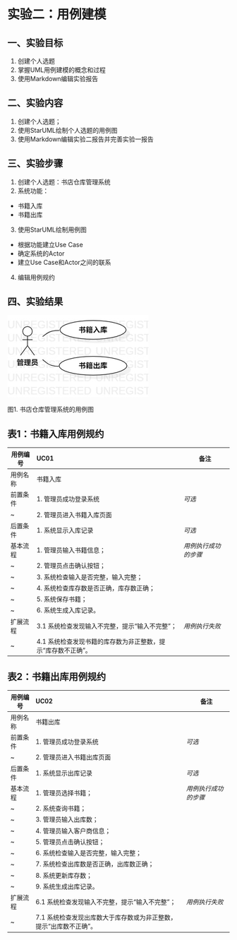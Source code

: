 # 实验二：用例建模

## 一、实验目标
1. 创建个人选题
2. 掌握UML用例建模的概念和过程
3. 使用Markdown编辑实验报告

## 二、实验内容
1. 创建个人选题；
2. 使用StarUML绘制个人选题的用例图
3. 使用Markdown编辑实验二报告并完善实验一报告

## 三、实验步骤
1. 创建个人选题：书店仓库管理系统
2. 系统功能：
 - 书籍入库
 - 书籍出库
3. 使用StarUML绘制用例图
 - 根据功能建立Use Case
 - 确定系统的Actor
 - 建立Use Case和Actor之间的联系
4. 编辑用例规约


## 四、实验结果
![用例图](./lab2_UseCaseDiagram.jpg)

图1. 书店仓库管理系统的用例图



## 表1：书籍入库用例规约  

用例编号  | UC01 | 备注  
-|:-|-  
用例名称  | 书籍入库  |   
前置条件  | 1. 管理员成功登录系统     | *可选*  
~| 2. 管理员进入书籍入库页面     |
后置条件  | 1. 系统显示入库记录     | *可选*   
基本流程  | 1. 管理员输入书籍信息；  |*用例执行成功的步骤*         
~| 2. 管理员点击确认按钮；  |    
~| 3. 系统检查输入是否完整，输入完整；  |   
~| 4. 系统检查库存数是否正确，库存数正确；  |  
~| 5. 系统保存书籍；  |   
~| 6. 系统生成入库记录。  |   
扩展流程  | 3.1 系统检查发现输入不完整，提示“输入不完整”；  |*用例执行失败*    
~| 4.1 系统检查发现书籍的库存数为非正整数，提示“库存数不正确”。 |  


## 表2：书籍出库用例规约  

用例编号  | UC02 | 备注  
-|:-|-  
用例名称  | 书籍出库  |   
前置条件  | 1. 管理员成功登录系统     | *可选*   
~| 2. 管理员进入书籍出库页面     |
后置条件  | 1. 系统显示出库记录     | *可选*   
基本流程  | 1. 管理员选择书籍；  |*用例执行成功的步骤*    
~| 2. 系统查询书籍；  |   
~| 3. 管理员输入出库数；  |   
~| 4. 管理员输入客户商信息；  |   
~| 5. 管理员点击确认按钮；  |   
~| 6. 系统检查输入是否完整，输入完整；  |   
~| 7. 系统检查出库数是否正确，出库数正确；  |  
~| 8. 系统更新库存数；  |   
~| 9. 系统生成出库记录。  |   
扩展流程  | 6.1 系统检查发现输入不完整，提示“输入不完整”；  |*用例执行失败*   
~| 7.1 系统检查发现出库数大于库存数或为非正整数，提示“出库数不正确”。  |   